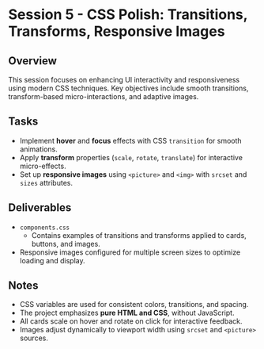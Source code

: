 # Session 5 - CSS Polish: Transitions, Transforms, Responsive Images

## Overview
This session focuses on enhancing UI interactivity and responsiveness using modern CSS techniques. Key objectives include smooth transitions, transform-based micro-interactions, and adaptive images.

## Tasks
- Implement **hover** and **focus** effects with CSS `transition` for smooth animations.  
- Apply **transform** properties (`scale`, `rotate`, `translate`) for interactive micro-effects.  
- Set up **responsive images** using `<picture>` and `<img>` with `srcset` and `sizes` attributes.  

## Deliverables
- `components.css`  
  - Contains examples of transitions and transforms applied to cards, buttons, and images.  
- Responsive images configured for multiple screen sizes to optimize loading and display.  

## Notes
- CSS variables are used for consistent colors, transitions, and spacing.  
- The project emphasizes **pure HTML and CSS**, without JavaScript.  
- All cards scale on hover and rotate on click for interactive feedback.  
- Images adjust dynamically to viewport width using `srcset` and `<picture>` sources.  
